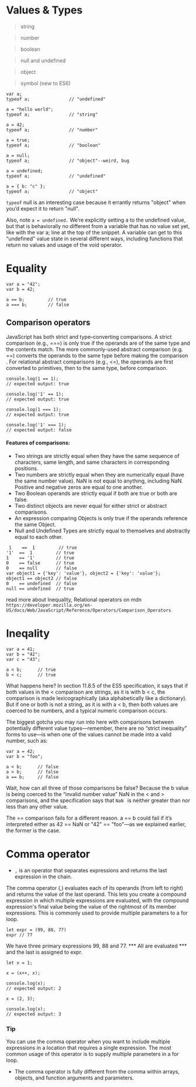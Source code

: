 # Values & Types

> string

> number

> boolean

> null and undefined

> object

> symbol (new to ES6)

```
var a;
typeof a;               // "undefined"

a = "hello world";
typeof a;               // "string"

a = 42;
typeof a;               // "number"

a = true;
typeof a;               // "boolean"

a = null;
typeof a;               // "object"--weird, bug

a = undefined;
typeof a;               // "undefined"

a = { b: "c" };
typeof a;               // "object"

```
`typeof` null is an interesting case because it errantly returns "object" when you’d expect it to return "null".

Also, note `a = undefined.` We’re explicitly setting a to the undefined value, but that is behaviorally no different 
from a variable that has no value set yet, like with the var a; line at the top of the snippet.
A variable can get to this “undefined” value state in several different ways, including functions that return 
no values and usage of the void operator.


# Equality
```
var a = "42";
var b = 42;

a == b;         // true
a === b;        // false

```
## Comparison operators
JavaScript has both strict and type–converting comparisons. A strict comparison (e.g., ===) is only true if the operands are of the same type and the contents match. The more commonly-used abstract comparison (e.g. ==) converts the operands to the same type before making the comparison .
For relational abstract comparisons (e.g., <=), the operands are first converted to primitives, then to the same type, before comparison.

```
console.log(1 == 1);
// expected output: true

console.log('1' == 1);
// expected output: true

console.log(1 === 1);
// expected output: true

console.log('1' === 1);
// expected output: false
```

#### Features of comparisons:

 - Two strings are strictly equal when they have the same sequence of characters, same length, and same characters in corresponding positions.
 - Two numbers are strictly equal when they are numerically equal (have the same number value). NaN is not equal to anything, including NaN. Positive and negative zeros are equal to one another.
 - Two Boolean operands are strictly equal if both are true or both are false.
 - Two distinct objects are never equal for either strict or abstract comparisons.
 - An expression comparing Objects is only true if the operands reference the same Object.
 - Null and Undefined Types are strictly equal to themselves and abstractly equal to each other.
 
 
```
 1    ==  1         // true
'1'  ==  1         // true
1    == '1'        // true
0    == false      // true
0    == null       // false
var object1 = {'key': 'value'}, object2 = {'key': 'value'}; 
object1 == object2 // false
0    == undefined  // false
null == undefined  // true
```

read more  about Inequality, Relational operators on mdn `https://developer.mozilla.org/en-US/docs/Web/JavaScript/Reference/Operators/Comparison_Operators`
 
    
# Ineqality
```
var a = 41;
var b = "42";
var c = "43";

a < b;      // true
b < c;      // true
```
What happens here? In section 11.8.5 of the ES5 specification, it says that if both values in the < comparison are strings, 
as it is with b < c, the comparison is made lexicographically (aka alphabetically like a dictionary). 
But if one or both is not a string, as it is with a < b, then both values are coerced to be numbers, 
and a typical numeric comparison occurs.

The biggest gotcha you may run into here with comparisons between potentially different value types—remember,
there are no “strict inequality” forms to use—is when one of the values cannot be made into a valid number, such as:
```
var a = 42;
var b = "foo";

a < b;      // false
a > b;      // false
a == b;     // false
```
Wait, how can all three of those comparisons be false? Because the b value is being coerced to the
“invalid number value” NaN in the < and > comparisons, and the specification says that `NaN ` is neither greater than nor 
less than any other value.

The == comparison fails for a different reason. a == b could fail if it’s interpreted either as 42 == NaN or "42" == "foo"—as we explained earlier, the former is the case.


# Comma operator

 - ` , ` is an operator that separates expressions and returns the last expression in the chain.

The comma operator (,) evaluates each of its operands (from left to right) and returns the value of the last operand. This lets you create a compound expression in which multiple expressions are evaluated, with the compound expression's final value being the value of the rightmost of its member expressions. This is commonly used to provide multiple parameters to a for loop.

```
let expr = (99, 88, 77)
expr // 77
```
We have three primary expressions 99, 88 and 77. *** All are evaluated *** and the last is assigned to expr.


```
let x = 1;

x = (x++, x);

console.log(x);
// expected output: 2

x = (2, 3);

console.log(x);
// expected output: 3
```

 ### Tip
 You can use the comma operator when you want to include multiple expressions in a location that requires a single expression. The most common usage of this operator is to supply multiple parameters in a for loop.

 - The comma operator is fully different from the comma within arrays, objects, and function arguments and parameters.
 

